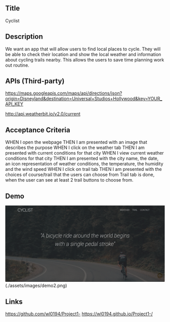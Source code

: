 
## Title
Cyclist

## Description

We want an app that will allow users to find local places to cycle. They will be able to check their  location and show the local weather and information about cycling trails nearby. This allows the users to save time planning work out routine. 

## APIs (Third-party)


 https://maps.googleapis.com/maps/api/directions/json?origin=Disneyland&destination=Universal+Studios+Hollywood&key=YOUR_API_KEY

 http://api.weatherbit.io/v2.0/current


## Acceptance Criteria
WHEN I open the webpage
THEN I am presented with an image that describes the purpose
WHEN I click on the weather tab
THEN I am presented with current conditions for that city
WHEN I view current weather conditions for that city
THEN I am presented with the city name, the date, an icon representation of weather conditions, the temperature, the humidity and the wind speed
WHEN I click on trail tab
THEN I am presented with the choices of course/trail that the users can choose from
Trail tab is done, when the user can see at least 2 trail buttons to choose from.

## Demo
![demo](./assets/images/demo.png)
 (./assets/images/demo2.png)

## Links
https://github.com/wl0194/Project1-
https://wl0194.github.io/Project1-/




